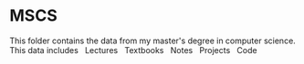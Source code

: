 # MSCS
This folder contains the data from my master's degree in computer science. This data includes
&nbsp; Lectures
&nbsp; Textbooks
&nbsp; Notes
&nbsp; Projects
&nbsp; Code
